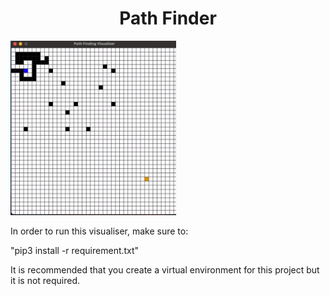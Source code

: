 <h1 align="center">Path Finder</h1>
<img src="traversal.gif" width=265" />

In order to run this visualiser, make sure to:

"pip3 install -r requirement.txt"

It is recommended that you create a virtual environment for this project but it is not required.
